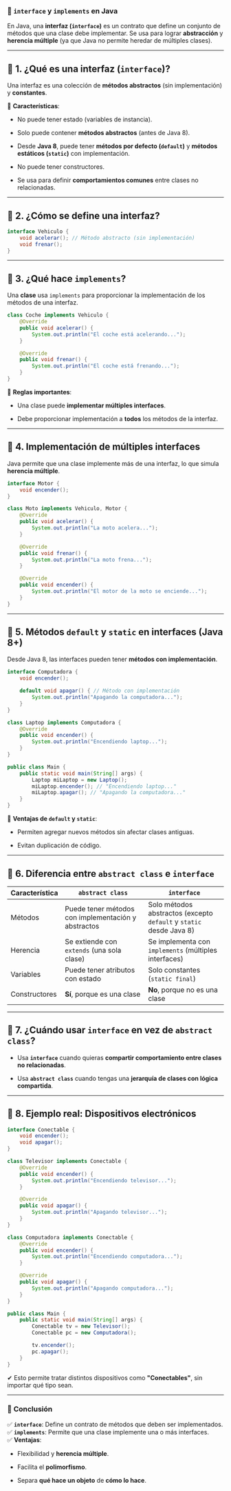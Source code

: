 ### 🔹 **`interface` y `implements` en Java**

En Java, una **interfaz (`interface`)** es un contrato que define un conjunto de métodos que una clase debe implementar. Se usa para lograr **abstracción** y **herencia múltiple** (ya que Java no permite heredar de múltiples clases).

---

## 📌 **1. ¿Qué es una interfaz (`interface`)?**

Una interfaz es una colección de **métodos abstractos** (sin implementación) y **constantes**.

🔹 **Características**:

- No puede tener estado (variables de instancia).
    
- Solo puede contener **métodos abstractos** (antes de Java 8).
    
- Desde **Java 8**, puede tener **métodos por defecto (`default`)** y **métodos estáticos (`static`)** con implementación.
    
- No puede tener constructores.
    
- Se usa para definir **comportamientos comunes** entre clases no relacionadas.
    

---

## 📌 **2. ¿Cómo se define una interfaz?**

```java
interface Vehiculo {
    void acelerar(); // Método abstracto (sin implementación)
    void frenar();
}
```

---

## 📌 **3. ¿Qué hace `implements`?**

Una **clase** usa `implements` para proporcionar la implementación de los métodos de una interfaz.

```java
class Coche implements Vehiculo {
    @Override
    public void acelerar() {
        System.out.println("El coche está acelerando...");
    }

    @Override
    public void frenar() {
        System.out.println("El coche está frenando...");
    }
}
```

🔹 **Reglas importantes**:

- Una clase puede **implementar múltiples interfaces**.
    
- Debe proporcionar implementación a **todos** los métodos de la interfaz.
    

---

## 📌 **4. Implementación de múltiples interfaces**

Java permite que una clase implemente más de una interfaz, lo que simula **herencia múltiple**.

```java
interface Motor {
    void encender();
}

class Moto implements Vehiculo, Motor {
    @Override
    public void acelerar() {
        System.out.println("La moto acelera...");
    }

    @Override
    public void frenar() {
        System.out.println("La moto frena...");
    }

    @Override
    public void encender() {
        System.out.println("El motor de la moto se enciende...");
    }
}
```

---

## 📌 **5. Métodos `default` y `static` en interfaces (Java 8+)**

Desde Java 8, las interfaces pueden tener **métodos con implementación**.

```java
interface Computadora {
    void encender();

    default void apagar() { // Método con implementación
        System.out.println("Apagando la computadora...");
    }
}

class Laptop implements Computadora {
    @Override
    public void encender() {
        System.out.println("Encendiendo laptop...");
    }
}

public class Main {
    public static void main(String[] args) {
        Laptop miLaptop = new Laptop();
        miLaptop.encender(); // "Encendiendo laptop..."
        miLaptop.apagar(); // "Apagando la computadora..."
    }
}
```

🔹 **Ventajas de `default` y `static`**:

- Permiten agregar nuevos métodos sin afectar clases antiguas.
    
- Evitan duplicación de código.
    

---

## 📌 **6. Diferencia entre `abstract class` e `interface`**

|Característica|`abstract class`|`interface`|
|---|---|---|
|Métodos|Puede tener métodos con implementación y abstractos|Solo métodos abstractos (excepto `default` y `static` desde Java 8)|
|Herencia|Se extiende con `extends` (una sola clase)|Se implementa con `implements` (múltiples interfaces)|
|Variables|Puede tener atributos con estado|Solo constantes (`static final`)|
|Constructores|**Sí**, porque es una clase|**No**, porque no es una clase|

---

## 📌 **7. ¿Cuándo usar `interface` en vez de `abstract class`?**

- Usa **`interface`** cuando quieras **compartir comportamiento entre clases no relacionadas**.
    
- Usa **`abstract class`** cuando tengas una **jerarquía de clases con lógica compartida**.
    

---

## 📌 **8. Ejemplo real: Dispositivos electrónicos**

```java
interface Conectable {
    void encender();
    void apagar();
}

class Televisor implements Conectable {
    @Override
    public void encender() {
        System.out.println("Encendiendo televisor...");
    }

    @Override
    public void apagar() {
        System.out.println("Apagando televisor...");
    }
}

class Computadora implements Conectable {
    @Override
    public void encender() {
        System.out.println("Encendiendo computadora...");
    }

    @Override
    public void apagar() {
        System.out.println("Apagando computadora...");
    }
}

public class Main {
    public static void main(String[] args) {
        Conectable tv = new Televisor();
        Conectable pc = new Computadora();

        tv.encender();
        pc.apagar();
    }
}
```

✔ Esto permite tratar distintos dispositivos como **"Conectables"**, sin importar qué tipo sean.

---

### 🚀 **Conclusión**

✅ **`interface`**: Define un contrato de métodos que deben ser implementados.  
✅ **`implements`**: Permite que una clase implemente una o más interfaces.  
✅ **Ventajas**:

- Flexibilidad y **herencia múltiple**.
    
- Facilita el **polimorfismo**.
    
- Separa **qué hace un objeto** de **cómo lo hace**.
    
